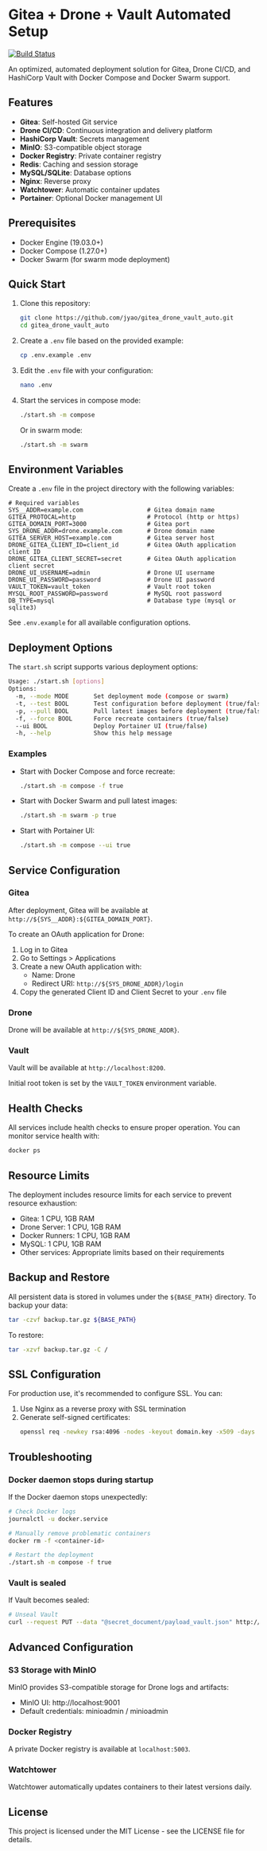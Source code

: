 # Gitea + Drone + Vault Automated Setup

[![Build Status](https://drone.jyao.xyz/api/badges/jyao/gitea_drone_vault_auto/status.svg)](https://drone.jyao.xyz/jyao/gitea_drone_vault_auto)

An optimized, automated deployment solution for Gitea, Drone CI/CD, and HashiCorp Vault with Docker Compose and Docker Swarm support.

## Features

- **Gitea**: Self-hosted Git service
- **Drone CI/CD**: Continuous integration and delivery platform
- **HashiCorp Vault**: Secrets management
- **MinIO**: S3-compatible object storage
- **Docker Registry**: Private container registry
- **Redis**: Caching and session storage
- **MySQL/SQLite**: Database options
- **Nginx**: Reverse proxy
- **Watchtower**: Automatic container updates
- **Portainer**: Optional Docker management UI

## Prerequisites

- Docker Engine (19.03.0+)
- Docker Compose (1.27.0+)
- Docker Swarm (for swarm mode deployment)

## Quick Start

1. Clone this repository:
   ```bash
   git clone https://github.com/jyao/gitea_drone_vault_auto.git
   cd gitea_drone_vault_auto
   ```

2. Create a `.env` file based on the provided example:
   ```bash
   cp .env.example .env
   ```

3. Edit the `.env` file with your configuration:
   ```bash
   nano .env
   ```

4. Start the services in compose mode:
   ```bash
   ./start.sh -m compose
   ```

   Or in swarm mode:
   ```bash
   ./start.sh -m swarm
   ```

## Environment Variables

Create a `.env` file in the project directory with the following variables:

```
# Required variables
SYS__ADDR=example.com                  # Gitea domain name
GITEA_PROTOCAL=http                    # Protocol (http or https)
GITEA_DOMAIN_PORT=3000                 # Gitea port
SYS_DRONE_ADDR=drone.example.com       # Drone domain name
GITEA_SERVER_HOST=example.com          # Gitea server host
DRONE_GITEA_CLIENT_ID=client_id        # Gitea OAuth application client ID
DRONE_GITEA_CLIENT_SECRET=secret       # Gitea OAuth application client secret
DRONE_UI_USERNAME=admin                # Drone UI username
DRONE_UI_PASSWORD=password             # Drone UI password
VAULT_TOKEN=vault_token                # Vault root token
MYSQL_ROOT_PASSWORD=password           # MySQL root password
DB_TYPE=mysql                          # Database type (mysql or sqlite3)
```

See `.env.example` for all available configuration options.

## Deployment Options

The `start.sh` script supports various deployment options:

```bash
Usage: ./start.sh [options]
Options:
  -m, --mode MODE       Set deployment mode (compose or swarm)
  -t, --test BOOL       Test configuration before deployment (true/false)
  -p, --pull BOOL       Pull latest images before deployment (true/false)
  -f, --force BOOL      Force recreate containers (true/false)
  --ui BOOL             Deploy Portainer UI (true/false)
  -h, --help            Show this help message
```

### Examples

- Start with Docker Compose and force recreate:
  ```bash
  ./start.sh -m compose -f true
  ```

- Start with Docker Swarm and pull latest images:
  ```bash
  ./start.sh -m swarm -p true
  ```

- Start with Portainer UI:
  ```bash
  ./start.sh -m compose --ui true
  ```

## Service Configuration

### Gitea

After deployment, Gitea will be available at `http://${SYS__ADDR}:${GITEA_DOMAIN_PORT}`.

To create an OAuth application for Drone:
1. Log in to Gitea
2. Go to Settings > Applications
3. Create a new OAuth application with:
   - Name: Drone
   - Redirect URI: `http://${SYS_DRONE_ADDR}/login`
4. Copy the generated Client ID and Client Secret to your `.env` file

### Drone

Drone will be available at `http://${SYS_DRONE_ADDR}`.

### Vault

Vault will be available at `http://localhost:8200`.

Initial root token is set by the `VAULT_TOKEN` environment variable.

## Health Checks

All services include health checks to ensure proper operation. You can monitor service health with:

```bash
docker ps
```

## Resource Limits

The deployment includes resource limits for each service to prevent resource exhaustion:

- Gitea: 1 CPU, 1GB RAM
- Drone Server: 1 CPU, 1GB RAM
- Docker Runners: 1 CPU, 1GB RAM
- MySQL: 1 CPU, 1GB RAM
- Other services: Appropriate limits based on their requirements

## Backup and Restore

All persistent data is stored in volumes under the `${BASE_PATH}` directory. To backup your data:

```bash
tar -czvf backup.tar.gz ${BASE_PATH}
```

To restore:

```bash
tar -xzvf backup.tar.gz -C /
```

## SSL Configuration

For production use, it's recommended to configure SSL. You can:

1. Use Nginx as a reverse proxy with SSL termination
2. Generate self-signed certificates:
   ```bash
   openssl req -newkey rsa:4096 -nodes -keyout domain.key -x509 -days 365 -out domain.crt
   ```

## Troubleshooting

### Docker daemon stops during startup

If the Docker daemon stops unexpectedly:

```bash
# Check Docker logs
journalctl -u docker.service

# Manually remove problematic containers
docker rm -f <container-id>

# Restart the deployment
./start.sh -m compose -f true
```

### Vault is sealed

If Vault becomes sealed:

```bash
# Unseal Vault
curl --request PUT --data "@secret_document/payload_vault.json" http://127.0.0.1:8200/v1/sys/unseal
```

## Advanced Configuration

### S3 Storage with MinIO

MinIO provides S3-compatible storage for Drone logs and artifacts:

- MinIO UI: http://localhost:9001
- Default credentials: minioadmin / minioadmin

### Docker Registry

A private Docker registry is available at `localhost:5003`.

### Watchtower

Watchtower automatically updates containers to their latest versions daily.

## License

This project is licensed under the MIT License - see the LICENSE file for details.
